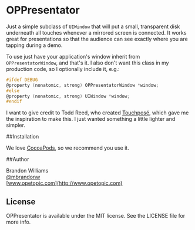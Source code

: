 OPPresentator
=============

Just a simple subclass of `UIWindow` that will put a small, transparent disk underneath all touches whenever a mirrored screen is connected. It works great for presentations so that the audience can see exactly where you are tapping during a demo.

To use just have your application's window inherit from `OPPresentatorWindow`, and that's it. I also don't want this class in my production code, so I optionally include it, e.g.:

``` objective-c
#ifdef DEBUG
@property (nonatomic, strong) OPPresentatorWindow *window;
#else
@property (nonatomic, strong) UIWindow *window;
#endif
```

I want to give credit to Todd Reed, who created [Touchposé](https://github.com/toddreed/Touchpose), which gave me the inspiration to make this. I just wanted something a little lighter and simpler.

##Installation

We love [CocoaPods](http://github.com/cocoapods/cocoapods), so we recommend you use it.

##Author

Brandon Williams  
[@mbrandonw](http://www.twitter.com/mbrandonw)  
[www.opetopic.com](http://www.opetopic.com)

## License

OPPresentator is available under the MIT license. See the LICENSE file for more info.
